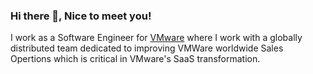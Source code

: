 ### Hi there 👋, Nice to meet you!

I work as a Software Engineer for [VMware](https://www.vmware.com/) where I work with a globally distributed team dedicated to improving VMWare worldwide Sales Opertions which is critical in VMware's SaaS transformation.

<!--
**mhn10/mhn10** is a ✨ _special_ ✨ repository because its `README.md` (this file) appears on your GitHub profile.

Here are some ideas to get you started:

- 🔭 I’m currently working on ...
- 🌱 I’m currently learning ...
- 👯 I’m looking to collaborate on ...
- 🤔 I’m looking for help with ...
- 💬 Ask me about ...
- 📫 How to reach me: ...
- 😄 Pronouns: ...
- ⚡ Fun fact: ...
-->
